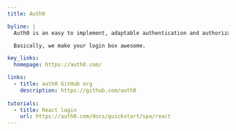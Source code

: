 ```yaml
---
title: Auth0

byline: |
  Auth0 is an easy to implement, adaptable authentication and authorization platform.

  Basically, we make your login box awesome.

key_links:
  homepage: https://auth0.com/

links:
  - title: auth0 GitHub org
    description: https://github.com/auth0
  
tutorials:
  - title: React login
    url: https://auth0.com/docs/quickstart/spa/react
---
```

